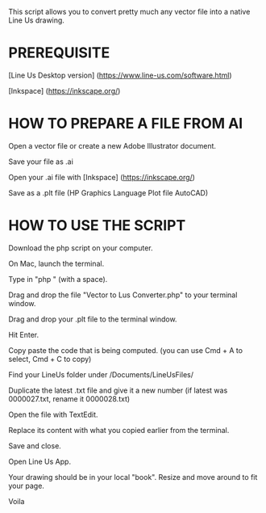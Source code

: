 This script allows you to convert pretty much any vector file into a native Line Us drawing. 

# PREREQUISITE

[Line Us Desktop version] (https://www.line-us.com/software.html)

[Inkspace] (https://inkscape.org/)


# HOW TO PREPARE A FILE FROM AI

Open a vector file or create a new Adobe Illustrator document. 

Save your file as .ai

Open your .ai file with [Inkspace] (https://inkscape.org/)

Save as a .plt file (HP Graphics Language Plot file AutoCAD)

# HOW TO USE THE SCRIPT

Download the php script on your computer. 

On Mac, launch the terminal. 

Type in "php " (with a space). 

Drag and drop the file "Vector to Lus Converter.php" to your terminal window. 

Drag and drop your .plt file to the terminal window. 

Hit Enter. 

Copy paste the code that is being computed. (you can use Cmd + A to select, Cmd + C to copy)

Find your LineUs folder under /Documents/LineUsFiles/

Duplicate the latest .txt file and give it a new number (if latest was 0000027.txt, rename it 0000028.txt)

Open the file with TextEdit. 

Replace its content with what you copied earlier from the terminal. 

Save and close. 

Open Line Us App. 

Your drawing should be in your local "book". Resize and move around to fit your page.

Voila

